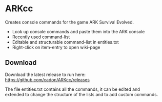 # ARKcc
Creates console commands for the game ARK Survival Evolved.

* Look up console commands and paste them into the ARK console
* Recently used command-list
* Editable and structurable command-list in entities.txt
* Right-click on item-entry to open wiki-page

## Download
Download the latest release to run here: https://github.com/cadon/ARKcc/releases

The file entities.txt contains all the commands, it can be edited and extended to change the structure of the lists and to add custom commands.
